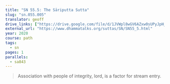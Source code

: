 ```yaml
---
title: "SN 55.5: The Sāriputta Sutta"
slug: "sn.055.005"
translator: geoff
drive_links: ["https://drive.google.com/file/d/1JVWpl8wGV6AZxw0sUPyJpH_9QISedKc1/view?usp=drivesdk"]
external_url: "https://www.dhammatalks.org/suttas/SN/SN55_5.html"
year: 2020
course: path
tags:
  - sn
pages: 1
parallels:
  - sa843
---
```


> Association with people of integrity, lord, is a factor for stream entry.
